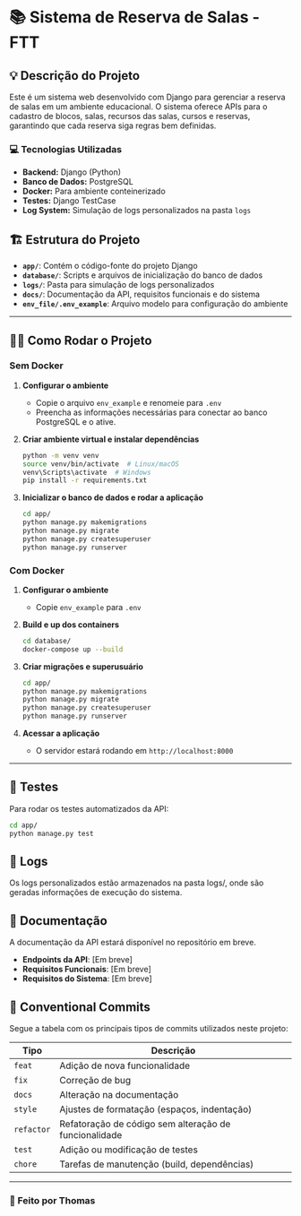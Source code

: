 # 📚 Sistema de Reserva de Salas - FTT

## 💡 Descrição do Projeto
Este é um sistema web desenvolvido com Django para gerenciar a reserva de salas em um ambiente educacional. O sistema oferece APIs para o cadastro de blocos, salas, recursos das salas, cursos e reservas, garantindo que cada reserva siga regras bem definidas.

### 💻 Tecnologias Utilizadas
- **Backend:** Django (Python)
- **Banco de Dados:** PostgreSQL
- **Docker:** Para ambiente conteinerizado
- **Testes:** Django TestCase
- **Log System:** Simulação de logs personalizados na pasta `logs`

## 🏗 Estrutura do Projeto
- **`app/`**: Contém o código-fonte do projeto Django
- **`database/`**: Scripts e arquivos de inicialização do banco de dados
- **`logs/`**: Pasta para simulação de logs personalizados
- **`docs/`**: Documentação da API, requisitos funcionais e do sistema
- **`env_file/.env_example`**: Arquivo modelo para configuração do ambiente

---

## 🙋‍♂️ Como Rodar o Projeto

### Sem Docker
1. **Configurar o ambiente**
   - Copie o arquivo `env_example` e renomeie para `.env`
   - Preencha as informações necessárias para conectar ao banco PostgreSQL e o ative.

2. **Criar ambiente virtual e instalar dependências**
   ```bash
   python -m venv venv
   source venv/bin/activate  # Linux/macOS
   venv\Scripts\activate  # Windows
   pip install -r requirements.txt
   ```

3. **Inicializar o banco de dados e rodar a aplicação**
   ```bash
   cd app/
   python manage.py makemigrations
   python manage.py migrate
   python manage.py createsuperuser
   python manage.py runserver
   ```

### Com Docker
1. **Configurar o ambiente**
   - Copie `env_example` para `.env`

2. **Build e up dos containers**
   ```bash
   cd database/
   docker-compose up --build
   ```

3. **Criar migrações e superusuário**
   ```bash
   cd app/
   python manage.py makemigrations
   python manage.py migrate
   python manage.py createsuperuser
   python manage.py runserver
   ```

4. **Acessar a aplicação**
   - O servidor estará rodando em `http://localhost:8000`

---

## 📌 Testes
Para rodar os testes automatizados da API:
```bash
cd app/
python manage.py test
```

## 📝 Logs

Os logs personalizados estão armazenados na pasta logs/, onde são geradas informações de execução do sistema.

## 📂 Documentação
A documentação da API estará disponível no repositório em breve.

- **Endpoints da API**: [Em breve]
- **Requisitos Funcionais**: [Em breve]
- **Requisitos do Sistema**: [Em breve]


## 🚀 Conventional Commits
Segue a tabela com os principais tipos de commits utilizados neste projeto:

| Tipo | Descrição |
|------|-----------|
| `feat` | Adição de nova funcionalidade |
| `fix` | Correção de bug |
| `docs` | Alteração na documentação |
| `style` | Ajustes de formatação (espaços, indentação) |
| `refactor` | Refatoração de código sem alteração de funcionalidade |
| `test` | Adição ou modificação de testes |
| `chore` | Tarefas de manutenção (build, dependências) |

---


### 🚀 Feito por Thomas
